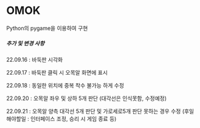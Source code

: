 # OMOK
Python의 pygame을 이용하여 구현 

##### 추가 및 변경 사항
22.09.16 : 바둑판 시각화

22.09.17 : 바둑판 클릭 시 오목알 화면에 표시

22.09.18 : 동일한 위치에 중복 착수 불가능 하게 수정
           
22.09.20 : 오목알 좌우 및 상하 5개 판단 (대각선은 인식못함, 수정예정)

22.09.21 : 오목알 양측 대각선 5개 판단 및 가로세로5개 판단 못하는 경우 수정 
(후일 해야할일 : 인터페이스 조정, 승리 시 게임 종료 등)
